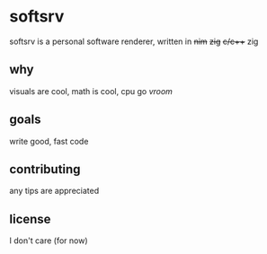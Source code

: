 # softsrv

softsrv is a personal software renderer, written in ~~nim~~ ~~zig~~ ~~c/c++~~ zig

## why
visuals are cool, math is cool, cpu go *vroom*

## goals
write good, fast code

## contributing
any tips are appreciated

## license
I don't care (for now)
